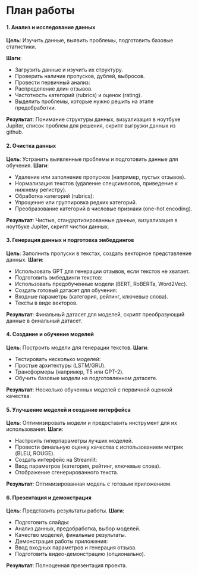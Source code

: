 # План работы

#### 1. Анализ и исследование данных
 **Цель**: Изучить данные, выявить проблемы, подготовить базовые статистики.
 
**Шаги**:
 - Загрузить данные и изучить их структуру.
 - Проверить наличие пропусков, дублей, выбросов.
 - Провести первичный анализ:
 - Распределение длин отзывов.
 - Частотность категорий (rubrics) и оценок (rating).
 - Выделить проблемы, которые нужно решить на этапе предобработки.
 
**Результат**: Понимание структуры данных, визуализация в ноутбуке Jupiter, список проблем для решения, скрипт выгрузки данных из github.
 
#### 2. Очистка данных
 **Цель**: Устранить выявленные проблемы и подготовить данные для обучения.
 **Шаги**:
 - Удаление или заполнение пропусков (например, пустых отзывов).
 - Нормализация текстов (удаление спецсимволов, приведение к нижнему регистру).
 - Обработка категорий (rubrics):
 - Упрощение или группировка редких категорий.
 - Преобразование категорий в числовые признаки (one-hot encoding).

 **Результат**: Чистые, стандартизированные данные, визуализация в ноутбуке Jupiter, скрипт чистки данных.
 
#### 3. Генерация данных и подготовка эмбеддингов
 **Цель**: Заполнить пропуски в текстах, создать векторное представление данных.
 **Шаги**:
 - Использовать GPT для генерации отзывов, если текстов не хватает.
 - Подготовить эмбеддинги текстов:
 - Использовать предобученные модели (BERT, RoBERTa, Word2Vec).
 - Создать готовый датасет для обучения:
 - Входные параметры (категория, рейтинг, ключевые слова).
 - Тексты в виде векторов.

 **Результат**: Финальный датасет для моделей, скрипт преобразующий данные в финальный датасет.
 
#### 4. Создание и обучение моделей
 **Цель**: Построить модели для генерации текстов.
 **Шаги**:
 - Тестировать несколько моделей:
 - Простые архитектуры (LSTM/GRU).
 - Трансформеры (например, T5 или GPT-2).
 - Обучить базовые модели на подготовленном датасете.

 **Результат**: Несколько обученных моделей с первичной оценкой качества.
 
#### 5. Улучшение моделей и создание интерфейса
 **Цель**: Оптимизировать модели и предоставить инструмент для их использования.
 **Шаги**:
 - Настроить гиперпараметры лучших моделей.
 - Провести финальную оценку качества с использованием метрик (BLEU, ROUGE).
 - Создать интерфейс на Streamlit:
 - Ввод параметров (категория, рейтинг, ключевые слова).
 - Отображение сгенерированного текста.

 **Результат**: Оптимизированная модель с готовым приложением.
 
#### 6. Презентация и демонстрация
 **Цель**: Представить результаты работы.
 **Шаги**:
 - Подготовить слайды:
 - Анализ данных, предобработка, выбор моделей.
 - Качество моделей, финальные результаты.
 - Демонстрация работы приложения:
 - Ввод входных параметров и генерация отзыва.
 - Подготовить видео-демонстрацию (опционально).

 **Результат**: Полноценная презентация проекта.
